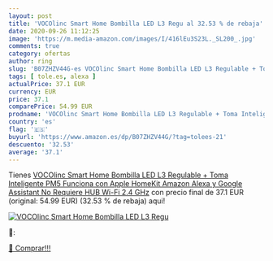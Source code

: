 ```yaml
---
layout: post
title: 'VOCOlinc Smart Home Bombilla LED L3 Regu al 32.53 % de rebaja'
date: 2020-09-26 11:12:25
image: 'https://m.media-amazon.com/images/I/416lEu3S23L._SL200_.jpg'
comments: true
category: ofertas
author: ring
slug: 'B07ZHZV44G-es VOCOlinc Smart Home Bombilla LED L3 Regulable + Toma...'
tags: [ tole.es, alexa ]
actualPrice: 37.1 EUR
currency: EUR
price: 37.1
comparePrice: 54.99 EUR
prodname: 'VOCOlinc Smart Home Bombilla LED L3 Regulable + Toma Inteligente PM5  Funciona con Apple HomeKit  Amazon Alexa y Google Assistant  No Requiere HUB  Wi-Fi 2.4 GHz'
country: 'es'
flag: '🇪🇸'
buyurl: 'https://www.amazon.es/dp/B07ZHZV44G/?tag=tolees-21'
descuento: '32.53'
average: '37.1'
---
```


Tienes [VOCOlinc Smart Home Bombilla LED L3 Regulable + Toma Inteligente PM5  Funciona con Apple HomeKit  Amazon Alexa y Google Assistant  No Requiere HUB  Wi-Fi 2.4 GHz](https://www.amazon.es/dp/B07ZHZV44G/?tag=tolees-21) con precio final de  37.1 EUR (original: 54.99 EUR) (32.53 %  de rebaja) aqui!

[![VOCOlinc Smart Home Bombilla LED L3 Regu](https://m.media-amazon.com/images/I/416lEu3S23L._SL200_.jpg)](https://www.amazon.es/dp/B07ZHZV44G/?tag=tolees-21)

🔎:


[🛒 Comprar!!!](https://www.amazon.es/dp/B07ZHZV44G/?tag=tolees-21)
